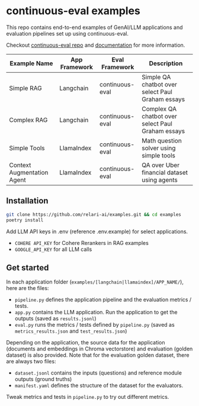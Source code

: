 # continuous-eval examples

This repo contains end-to-end examples of GenAI/LLM applications and evaluation pipelines set up using continuous-eval.

Checkout [continuous-eval repo](https://github.com/relari-ai/continuous-eval) and [documentation](https://docs.relari.ai/v0.3/) for more information.


| Example Name                | App Framework   | Eval Framework | Description                                        |
|-----------------------------|-------------|-|----------------------------------------------------|
| Simple RAG                  | Langchain   | continuous-eval | Simple QA chatbot over select Paul Graham essays   |
| Complex RAG                 | Langchain   | continuous-eval | Complex QA chatbot over select Paul Graham essays  |
| Simple Tools                | LlamaIndex  | continuous-eval | Math question solver using simple tools            |
| Context Augmentation Agent  | LlamaIndex  | continuous-eval | QA over Uber financial dataset using agents          |



## Installation
```bash
git clone https://github.com/relari-ai/examples.git && cd examples
poetry install
```

Add LLM API keys in .env (reference .env.example) for select applications.
-   `COHERE API_KEY` for Cohere Rerankers in RAG examples
-   `GOOGLE_API_KEY` for all LLM calls

## Get started

In each application folder (`examples/[langchain|llamaindex]/APP_NAME/`), here are the files:

-   `pipeline.py` defines the application pipeline and the evaluation metrics / tests.
-   `app.py` contains the LLM application. Run the application to get the outputs (saved as `results.jsonl`)
-   `eval.py` runs the metrics / tests defined by `pipeline.py` (saved as `metrics_results.json` and `test_results.json`)

Depending on the application, the source data for the application (documents and embeddings in Chroma vectorstore) and evaluation (golden dataset) is also provided. Note that for the evaluation golden dataset, there are always two files:

-   `dataset.jsonl` contains the inputs (questions) and reference module outputs (ground truths)
-   `manifest.yaml` defines the structure of the dataset for the evaluators.

Tweak metrics and tests in `pipeline.py` to try out different metrics.